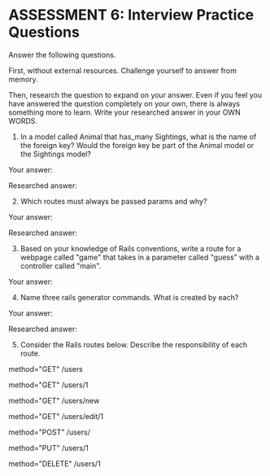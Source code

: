 # ASSESSMENT 6: Interview Practice Questions
Answer the following questions.

First, without external resources. Challenge yourself to answer from memory.

Then, research the question to expand on your answer. Even if you feel you have answered the question completely on your own, there is always something more to learn. Write your researched answer in your OWN WORDS.

1. In a model called Animal that has_many Sightings, what is the name of the foreign key? Would the foreign key be part of the Animal model or the Sightings model?

  Your answer:

  Researched answer:



2. Which routes must always be passed params and why?

  Your answer:

  Researched answer:



3. Based on your knowledge of Rails conventions, write a route for a webpage called "game" that takes in a parameter called "guess" with a controller called "main".

  Your answer:



4. Name three rails generator commands. What is created by each?

  Your answer:

  Researched answer:



5. Consider the Rails routes below. Describe the responsibility of each route.

method="GET"    /users          

method="GET"    /users/1  

method="GET"    /users/new

method="GET"    /users/edit/1    

method="POST"   /users/       

method="PUT"    /users/1      

method="DELETE" /users/1      
